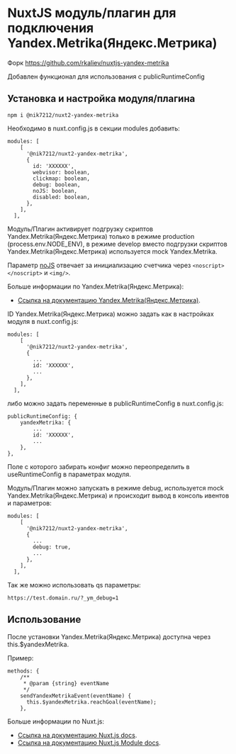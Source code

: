 # NuxtJS модуль/плагин для подключения Yandex.Metrika(Яндекс.Метрика)

Форк https://github.com/rkaliev/nuxtjs-yandex-metrika

Добавлен функционал для использования с publicRuntimeConfig
## Установка и настройка модуля/плагина

```code
npm i @nik7212/nuxt2-yandex-metrika
```

Необходимо в nuxt.config.js в секции modules добавить:

```code
modules: [
    [
      '@nik7212/nuxt2-yandex-metrika',
      {
        id: 'XXXXXX',
        webvisor: boolean,
        clickmap: boolean,
        debug: boolean,
        noJS: boolean,
        disabled: boolean,
      },
    ],
  ],
```

Модуль/Плагин активирует подгрузку скриптов Yandex.Metrika(Яндекс.Метрика) только в режиме production (process.env.NODE_ENV),
в режиме develop вместо подгрузки скриптов Yandex.Metrika(Яндекс.Метрика) используется mock Yandex.Metrika.

Параметр [noJS](https://yandex.ru/support/metrica/code/counter-initialize.html) отвечает за инициализацию счетчика через
```<noscript></noscript>``` и ```<img/>```.

Больше информации по Yandex.Metrika(Яндекс.Метрика):

* [Ссылка на документацию Yandex.Metrika(Яндекс.Метрика)](https://yandex.com/support/metrica/code/counter-initialize.html).

ID Yandex.Metrika(Яндекс.Метрика) можно задать как в настройках модуля в nuxt.config.js:

```code
modules: [
    [
      '@nik7212/nuxt2-yandex-metrika',
      {
        ...
        id: 'XXXXXX',
        ...
      },
    ],
  ],
```

либо можно задать переменные в publicRuntimeConfig в nuxt.config.js:

```code
publicRuntimeConfig: {
    yandexMetrika: {
        ...
        id: 'XXXXXX',
        ...
    },
},
```

Поле с которого забирать конфиг можно переопределить в useRuntimeConfig в параметрах модуля.


Модуль/Плагин можно запускать в режиме debug, используется mock Yandex.Metrika(Яндекс.Метрика) и происходит вывод в консоль ивентов и параметров:

```code
modules: [
    [
      '@nik7212/nuxt2-yandex-metrika',
      {
        ...
        debug: true,
        ...
      },
    ],
  ],
```

Так же можно использовать qs параметры:

```code
https://test.domain.ru/?_ym_debug=1
```

## Использование

После установки Yandex.Metrika(Яндекс.Метрика) доступна через this.$yandexMetrika.

Пример:

```code
methods: {
    /**
     * @param {string} eventName
     */
    sendYandexMetrikaEvent(eventName) {
      this.$yandexMetrika.reachGoal(eventName);
    },
```

Больше информации по Nuxt.js:

* [Ссылка на документацию Nuxt.js docs](https://nuxtjs.org).
* [Ссылка на документацию Nuxt.js Module docs](https://nuxtjs.org/api/internals-module-container#introduction).
